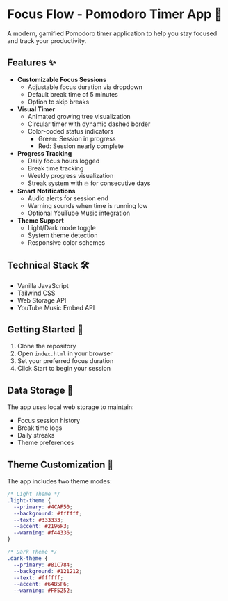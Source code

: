 # Focus Flow - Pomodoro Timer App 🌳

A modern, gamified Pomodoro timer application to help you stay focused and track your productivity.

## Features ✨

- **Customizable Focus Sessions**
  - Adjustable focus duration via dropdown
  - Default break time of 5 minutes
  - Option to skip breaks
- **Visual Timer**
  - Animated growing tree visualization
  - Circular timer with dynamic dashed border
  - Color-coded status indicators
    - Green: Session in progress
    - Red: Session nearly complete
- **Progress Tracking**
  - Daily focus hours logged
  - Break time tracking
  - Weekly progress visualization
  - Streak system with 🔥 for consecutive days
- **Smart Notifications**
  - Audio alerts for session end
  - Warning sounds when time is running low
  - Optional YouTube Music integration
- **Theme Support**
  - Light/Dark mode toggle
  - System theme detection
  - Responsive color schemes

## Technical Stack 🛠

- Vanilla JavaScript
- Tailwind CSS
- Web Storage API
- YouTube Music Embed API

## Getting Started 🚀

1. Clone the repository
2. Open `index.html` in your browser
3. Set your preferred focus duration
4. Click Start to begin your session

## Data Storage 💾

The app uses local web storage to maintain:

- Focus session history
- Break time logs
- Daily streaks
- Theme preferences

## Theme Customization 🎨

The app includes two theme modes:

```css
/* Light Theme */
.light-theme {
  --primary: #4CAF50;
  --background: #ffffff;
  --text: #333333;
  --accent: #2196F3;
  --warning: #f44336;
}

/* Dark Theme */
.dark-theme {
  --primary: #81C784;
  --background: #121212;
  --text: #ffffff;
  --accent: #64B5F6;
  --warning: #FF5252;
```
